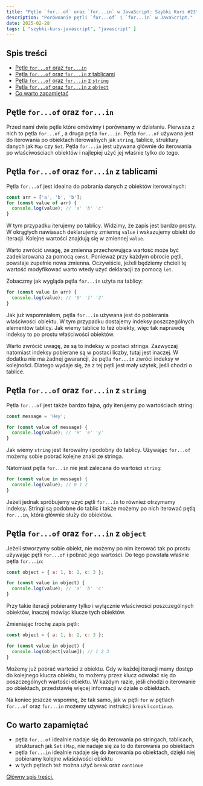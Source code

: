 ```yaml
---
title: "Pętle `for...of` oraz `for...in` w JavaScript: Szybki Kurs #23"
description: "Porównanie pętli `for...of` i `for...in` w JavaScript."
date: 2025-02-28
tags: [ "szybki-kurs-javascript", "javascript" ]
---
```


## Spis treści
* [Pętle `for...of` oraz `for...in`](#petle-forof-oraz-forin)
* [Pętla `for...of` oraz `for...in` z tablicami](#petla-forof-oraz-forin-z-tablicami)
* [Pętla `for...of` oraz `for...in` z `string`](#petla-forof-oraz-forin-z-string)
* [Pętla `for...of` oraz `for...in` z `object`](#petla-forof-oraz-forin-z-object)
* [Co warto zapamiętać](#co-warto-zapamietac)

## <span id="petle-forof-oraz-forin">Pętle `for...of` oraz `for...in`</span>
Przed nami dwie pętle które omówimy i porównamy w działaniu. Pierwsza z nich to pętla `for...of` , a druga pętla `for...in`. Pętla `for...of`  używana jest do iterowania po obiektach iterowalnych jak `string`, tablice, struktury danych jak `Map` czy `Set`. Pętla `for...in` jest używana głównie do iterowania po właściwościach obiektów i najlepiej użyć jej właśnie tylko do tego.

## <span id="petla-forof-oraz-forin-z-tablicami">Pętla `for...of` oraz `for...in` z tablicami</span>

Pętla `for...of`  jest idealna do pobrania danych z obiektów iterowalnych:

```js
const arr = ['a', 'b', 'b'];
for (const value of arr) {
  console.log(value); // 'a' 'b' 'c'
}
```

W tym przypadku iterujemy po tablicy. Widzimy, że zapis jest bardzo prosty. W okrągłych nawiasach deklarujemy zmienną `value` i wskazujemy obiekt do iteracji. Kolejne wartości znajdują się w zmiennej `value`.

Warto zwrócić uwagę, że zmienna przechowująca wartość może być zadeklarowana za pomocą `const`. Ponieważ przy każdym obrocie pętli, powstaje zupełnie nowa zmienna. Oczywiście, jeżeli będziemy chcieli tę wartość modyfikować warto wtedy użyć deklaracji za pomocą `let`.

Zobaczmy jak wygląda pętla `for...in` użyta na tablicy:

```js
for (const value in arr) {
  console.log(value); // '0' '1' '2'
}
```

Jak już wspomniałem, pętla `for...in` używana jest do pobierania właściwości obiektu. W tym przypadku dostajemy indeksy poszczególnych elementów tablicy. Jak wiemy tablice to też obiekty, więc tak naprawdę indeksy to po prostu właściwości obiektów.

Warto zwrócić uwagę, że są to indeksy w postaci stringa. Zazwyczaj natomiast indeksy pobierane są w postaci liczby, tutaj jest inaczej. W dodatku nie ma żadnej gwarancji, że pętla `for...in` zwróci indeksy w kolejności. Dlatego wydaje się, że z tej pętli jest mały użytek, jeśli chodzi o tablice.

## <span id="petla-forof-oraz-forin-z-string">Pętla `for...of` oraz `for...in` z `string`</span>

Pętla `for...of`  jest także bardzo fajna, gdy iterujemy po wartościach string:

```js
const message = 'Hey';

for (const value of message) {
  console.log(value); // 'H' 'e' 'y'
}
```

Jak wiemy `string` jest iterowalny i podobny do tablicy. Używając `for...of` możemy sobie pobrać kolejne znaki ze stringa.

Natomiast pętla `for...in` nie jest zalecana do wartości `string`:

```js
for (const value in message) {
  console.log(value); // 0 1 2
}
```

Jeżeli jednak spróbujemy użyć pętli `for...in` to również otrzymamy indeksy. Stringi są podobne do tablic i także możemy po nich iterować pętlą `for...in`, która głównie służy do obiektów.

## <span id="petla-forof-oraz-forin-z-object">Pętla `for...of` oraz `for...in` z `object`</span>

Jeżeli stworzymy sobie obiekt, nie możemy po nim iterować tak po prostu używając pętli `for...of` i pobrać jego wartości. Do tego powstała właśnie pętla `for...in`:

```js
const object = { a: 1, b: 2, c: 3 };

for (const value in object) {
  console.log(value); // 'a' 'b' 'c'
}
```

Przy takie iteracji pobieramy tylko i wyłącznie właściwości poszczególnych obiektów, inaczej mówiąc klucze tych obiektów.

Zmieniając trochę zapis pętli:

```js
const object = { a: 1, b: 2, c: 3 };

for (const value in object) {
  console.log(object[value]); // 1 2 3
}
```

Możemy już pobrać wartości z obiektu. Gdy w każdej iteracji mamy dostęp do kolejnego klucza obiektu, to możemy przez klucz odwołać się do poszczególnych wartości obiektu. W każdym razie, jeśli chodzi o iterowanie po obiektach, przedstawię więcej informacji w dziale o obiektach.

Na koniec jeszcze wspomnę, że tak samo, jak w pętli `for` w pętlach `for...of` oraz `for...in` możemy używać instrukcji `break` i `continue`.

## <span id="co-warto-zapamietac">Co warto zapamiętać</span>

- pętla `for...of` idealnie nadaje się do iterowania po stringach, tablicach, strukturach jak `Set` i `Map`, nie nadaje się za to do iterowania po obiektach
- pętla `for...in` idealnie nadaje się do iterowania po obiektach, dzięki niej pobieramy kolejne właściwości obiektu
- w tych pętlach też można użyć `break` oraz `continue`

[Główny spis treści.](https://zacznijprogramowac.net/szybki-kurs-javascript/spis-tresci/)